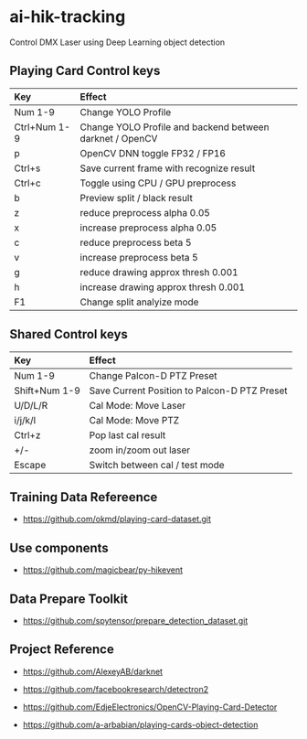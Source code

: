 # ai-hik-tracking
Control DMX Laser using Deep Learning object detection


## Playing Card Control keys
| Key  | Effect  |
|:----------|:----------|
| Num 1-9 | Change YOLO Profile |
| Ctrl+Num 1-9 | Change YOLO Profile and backend between darknet / OpenCV |
| p | OpenCV DNN toggle FP32 / FP16    |
| Ctrl+s | Save current frame with recognize result |
| Ctrl+c | Toggle using CPU / GPU preprocess |
| b | Preview split / black result |
| z | reduce preprocess alpha 0.05 |
| x | increase preprocess alpha 0.05 |
| c | reduce preprocess beta 5 |
| v | increase preprocess beta 5 |
| g | reduce drawing approx thresh 0.001 |
| h | increase drawing approx thresh 0.001 |
| F1 | Change split analyize mode |


## Shared Control keys
| Key  | Effect  |
|:----------|:----------|
| Num 1-9 | Change Palcon-D PTZ Preset |
| Shift+Num 1-9 | Save Current Position to Palcon-D PTZ Preset |
| U/D/L/R | Cal Mode: Move Laser |
| i/j/k/l | Cal Mode: Move PTZ |
| Ctrl+z | Pop last cal result |
| +/- | zoom in/zoom out laser |
| Escape | Switch between cal / test mode |



## Training Data Refereence
* https://github.com/okmd/playing-card-dataset.git


## Use components
* https://github.com/magicbear/py-hikevent


## Data Prepare Toolkit
* https://github.com/spytensor/prepare_detection_dataset.git



## Project Reference
* https://github.com/AlexeyAB/darknet

* https://github.com/facebookresearch/detectron2

* https://github.com/EdjeElectronics/OpenCV-Playing-Card-Detector

* https://github.com/a-arbabian/playing-cards-object-detection
